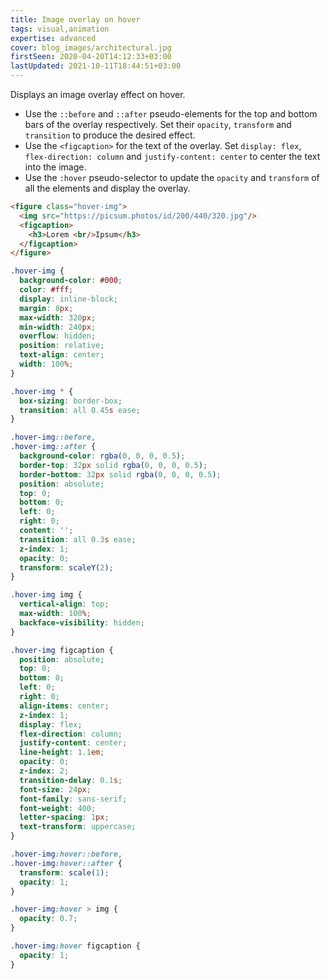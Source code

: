 ```yaml
---
title: Image overlay on hover
tags: visual,animation
expertise: advanced
cover: blog_images/architectural.jpg
firstSeen: 2020-04-20T14:12:33+03:00
lastUpdated: 2021-10-11T18:44:51+03:00
---
```


Displays an image overlay effect on hover.

- Use the `::before` and `::after` pseudo-elements for the top and bottom bars of the overlay respectively. Set their `opacity`, `transform` and `transition` to produce the desired effect.
- Use the `<figcaption>` for the text of the overlay. Set `display: flex`, `flex-direction: column` and `justify-content: center` to center the text into the image.
- Use the `:hover` pseudo-selector to update the `opacity` and `transform` of all the elements and display the overlay.

```html
<figure class="hover-img">
  <img src="https://picsum.photos/id/200/440/320.jpg"/>
  <figcaption>
    <h3>Lorem <br/>Ipsum</h3>
  </figcaption>
</figure>
```

```css
.hover-img {
  background-color: #000;
  color: #fff;
  display: inline-block;
  margin: 8px;
  max-width: 320px;
  min-width: 240px;
  overflow: hidden;
  position: relative;
  text-align: center;
  width: 100%;
}

.hover-img * {
  box-sizing: border-box;
  transition: all 0.45s ease;
}

.hover-img::before,
.hover-img::after {
  background-color: rgba(0, 0, 0, 0.5);
  border-top: 32px solid rgba(0, 0, 0, 0.5);
  border-bottom: 32px solid rgba(0, 0, 0, 0.5);
  position: absolute;
  top: 0;
  bottom: 0;
  left: 0;
  right: 0;
  content: '';
  transition: all 0.3s ease;
  z-index: 1;
  opacity: 0;
  transform: scaleY(2);
}

.hover-img img {
  vertical-align: top;
  max-width: 100%;
  backface-visibility: hidden;
}

.hover-img figcaption {
  position: absolute;
  top: 0;
  bottom: 0;
  left: 0;
  right: 0;
  align-items: center;
  z-index: 1;
  display: flex;
  flex-direction: column;
  justify-content: center;
  line-height: 1.1em;
  opacity: 0;
  z-index: 2;
  transition-delay: 0.1s;
  font-size: 24px;
  font-family: sans-serif;
  font-weight: 400;
  letter-spacing: 1px;
  text-transform: uppercase;
}

.hover-img:hover::before,
.hover-img:hover::after {
  transform: scale(1);
  opacity: 1;
}

.hover-img:hover > img {
  opacity: 0.7;
}

.hover-img:hover figcaption {
  opacity: 1;
}
```
